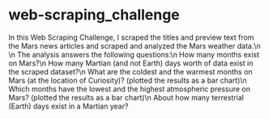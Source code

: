 # web-scraping_challenge

In this Web Scraping Challenge, I scraped the titles and preview text from the Mars news articles and scraped and analyzed the Mars weather data.\n
\n
The analysis answers the following questions:\n
How many months exist on Mars?\n
How many Martian (and not Earth) days worth of data exist in the scraped dataset?\n
What are the coldest and the warmest months on Mars (at the location of Curiosity)? (plotted the results as a bar chart)\n
Which months have the lowest and the highest atmospheric pressure on Mars? (plotted the results as a bar chart)\n
About how many terrestrial (Earth) days exist in a Martian year?
